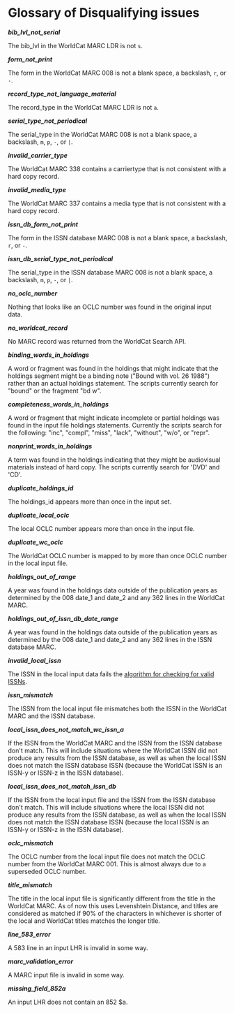 # Glossary of Disqualifying issues

***bib_lvl_not_serial***

The bib_lvl in the WorldCat MARC LDR is not `s`.

***form_not_print***

The form in the WorldCat MARC 008 is not a blank space, a backslash, `r`, or `-`.

***record_type_not_language_material***

The record_type in the WorldCat MARC LDR is not `a`.

***serial_type_not_periodical***

The serial_type in the WorldCat MARC 008 is not a blank space, a backslash, `m`, `p`, `-`, or `|`.

***invalid_carrier_type***

The WorldCat MARC 338 contains a carriertype that is not consistent with a hard copy record.

***invalid_media_type***

The WorldCat MARC 337 contains a media type that is not consistent with a hard copy record.

***issn_db_form_not_print***

The form in the ISSN database MARC 008 is not a blank space, a backslash, `r`, or `-`.

***issn_db_serial_type_not_periodical***

The serial_type in the ISSN database MARC 008 is not a blank space, a backslash, `m`, `p`, `-`, or `|`.

***no_oclc_number***

Nothing that looks like an OCLC number was found in the original input data.

***no_worldcat_record***

No MARC record was returned from the WorldCat Search API.

***binding_words_in_holdings***

A word or fragment was found in the holdings that might indicate that the holdings segment might be a binding note ("Bound with vol. 26 1988") rather than an actual holdings statement. The scripts currently search for "bound" or the fragment "bd w".

***completeness_words_in_holdings***

A word or fragment that might indicate incomplete or partial holdings was found in the input file holdings statements. Currently the scripts search for the following: "inc", "compl", "miss", "lack", "without", "w/o", or "repr".

***nonprint_words_in_holdings***

A term was found in the holdings indicating that they might be audiovisual materials instead of hard copy. The scripts currently search for 'DVD' and 'CD'.

***duplicate_holdings_id***

The holdings_id appears more than once in the input set.

***duplicate_local_oclc***

The local OCLC number appears more than once in the input file.

***duplicate_wc_oclc***

The WorldCat OCLC number is mapped to by more than once OCLC number in the local input file.

***holdings_out_of_range***

A year was found in the holdings data outside of the publication years as determined by the 008 date_1 and date_2 and any 362 lines in the WorldCat MARC.

***holdings_out_of_issn_db_date_range***

A year was found in the holdings data outside of the publication years as determined by the 008 date_1 and date_2 and any 362 lines in the ISSN database MARC.

***invalid_local_issn***

The ISSN in the local input data fails the [algorithm for checking for valid ISSNs](https://en.wikipedia.org/wiki/International_Standard_Serial_Number#Code_format).

***issn_mismatch***

The ISSN from the local input file mismatches both the ISSN in the WorldCat MARC and the ISSN database.

***local_issn_does_not_match_wc_issn_a***

If the ISSN from the WorldCat MARC and the ISSN from the ISSN database don't match. This will include situations where the WorldCat ISSN did not produce any results from the ISSN database, as well as when the local ISSN does not match the ISSN database ISSN (because the WorldCat ISSN is an ISSN-y or ISSN-z in the ISSN database).

***local_issn_does_not_match_issn_db***

If the ISSN from the local input file and the ISSN from the ISSN database don't match. This will include situations where the local ISSN did not produce any results from the ISSN database, as well as when the local ISSN does not match the ISSN database ISSN (because the local ISSN is an ISSN-y or ISSN-z in the ISSN database).

***oclc_mismatch***

The OCLC number from the local input file does not match the OCLC number from the WorldCat MARC 001. This is almost always due to a superseded OCLC number.

***title_mismatch***

The title in the local input file is significantly different from the title in the WorldCat MARC. As of now this uses Levenshtein Distance, and titles are considered as matched if 90% of the characters in whichever is shorter of the local and WorldCat titles matches the longer title.

***line_583_error***

A 583 line in an input LHR is invalid in some way.

***marc_validation_error***

A MARC input file is invalid in some way.

***missing_field_852a***

An input LHR does not contain an 852 $a.
